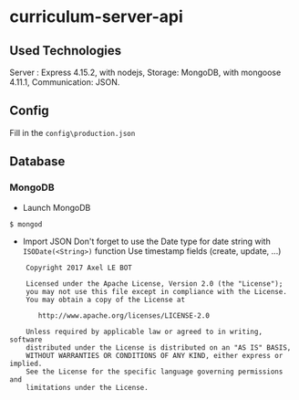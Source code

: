 # curriculum-server-api

## Used Technologies

Server : Express 4.15.2, with nodejs,
Storage: MongoDB, with mongoose 4.11.1,
Communication: JSON.

## Config
Fill in the `config\production.json`

## Database

### MongoDB

- Launch MongoDB

```shell
$ mongod
```

- Import JSON
Don't forget to use the Date type for date string with `ISODate(<String>)` function
Use timestamp fields (create, update, ...)

```
    Copyright 2017 Axel LE BOT

    Licensed under the Apache License, Version 2.0 (the "License");
    you may not use this file except in compliance with the License.
    You may obtain a copy of the License at

       http://www.apache.org/licenses/LICENSE-2.0

    Unless required by applicable law or agreed to in writing, software
    distributed under the License is distributed on an "AS IS" BASIS,
    WITHOUT WARRANTIES OR CONDITIONS OF ANY KIND, either express or implied.
    See the License for the specific language governing permissions and
    limitations under the License.
```